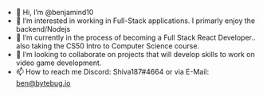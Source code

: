 - 👋 Hi, I’m @benjamind10
- 👀 I’m interested in working in Full-Stack applications. I primarly enjoy the backend/Nodejs 
- 🌱 I’m currently in the process of becoming a Full Stack React Developer.. also taking the CS50 Intro to Computer Science course.
- 💞️ I’m looking to collaborate on projects that will develop skills to work on video game development.
- 📫 How to reach me Discord: Shiva187#4664 or via E-Mail: ben@bytebug.io

<!---
benjamind10/benjamind10 is a ✨ special ✨ repository because its `README.md` (this file) appears on your GitHub profile.
You can click the Preview link to take a look at your changes.
--->
